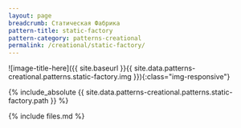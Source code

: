 ```yaml
---
layout: page
breadcrumb: Статическая Фабрика
pattern-title: static-factory
pattern-category: patterns-creational
permalink: /creational/static-factory/
---
```

![image-title-here]({{ site.baseurl }}{{ site.data.patterns-creational.patterns.static-factory.img }}){:class="img-responsive"}

{% include_absolute {{ site.data.patterns-creational.patterns.static-factory.path }} %}

{% include files.md %}
